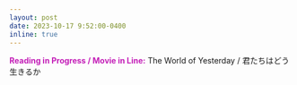 ```yaml
---
layout: post
date: 2023-10-17 9:52:00-0400
inline: true
---
```


**<span style="color:#c420b8;">Reading in Progress / Movie in Line:</span>** The World of Yesterday / 君たちはどう生きるか
